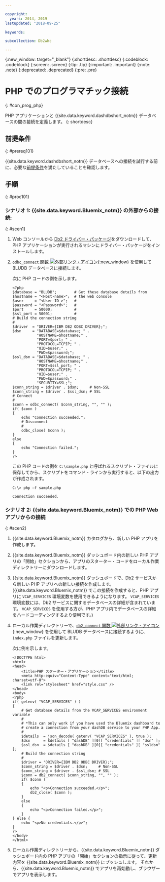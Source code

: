 ```yaml
---

copyright:
  years: 2014, 2019
lastupdated: "2018-09-25"

keywords:

subcollection: Db2whc

---
```


<!-- Attribute definitions --> 
{:new_window: target="_blank"}
{:shortdesc: .shortdesc}
{:codeblock: .codeblock}
{:screen: .screen}
{:tip: .tip}
{:important: .important}
{:note: .note}
{:deprecated: .deprecated}
{:pre: .pre}

# PHP でのプログラマチック接続
{: #con_prog_php}

PHP アプリケーションと {{site.data.keyword.dashdbshort_notm}} データベースの間の接続を定義します。
{: shortdesc}

## 前提条件
{: #prereq101}

{{site.data.keyword.dashdbshort_notm}} データベースへの接続を試行する前に、必要な[前提条件](/docs/services/Db2whc/connecting?topic=Db2whc-connect_ov#prereqs)を満たしていることを確認します。

<!-- Before you can connect to your database, you must perform the following steps:

- [Verify prerequisites](prereqs.html), including installing driver packages, configuring your local environment, and downloading SSL certificates (if needed)
- Collect [connection information](credentials.html), including database details such as host name and port numbers, and connection credentials such as user ID and password -->

## 手順
{: #proc101}

### シナリオ 1: {{site.data.keyword.Bluemix_notm}} の外部からの接続:
{: #scen1}

1. Web コンソールから [Db2 ドライバー・パッケージ](/docs/services/Db2whc?topic=Db2whc-dr_pkg#dr_pkg)をダウンロードして、PHP アプリケーションが実行されるマシンにドライバー・パッケージをインストールします。
                
2. [`odbc_connect` 関数 ![外部リンク・アイコン](../../../icons/launch-glyph.svg "外部リンク・アイコン")](http://php.net/manual/en/function.odbc-connect.php){:new_window} を使用して BLUDB データベースに接続します。
    
   次に PHP コードの例を示します。

   ```
   <?php
   $database = "BLUDB";        # Get these database details from
   $hostname = "<Host-name>";  # the web console
   $user     = "<User-ID >";   #
   $password = "<Password>";   #
   $port     = 50000;          #
   $ssl_port = 50001;          #
   # Build the connection string
   #
   $driver  = "DRIVER={IBM DB2 ODBC DRIVER};";
   $dsn     = "DATABASE=$database; " .
              "HOSTNAME=$hostname;" .
              "PORT=$port; " .
              "PROTOCOL=TCPIP; " .
              "UID=$user;" .
              "PWD=$password;";
   $ssl_dsn = "DATABASE=$database; " .
              "HOSTNAME=$hostname;" .
              "PORT=$ssl_port; " .
              "PROTOCOL=TCPIP; " .
              "UID=$user;" .
              "PWD=$password;" .
              "SECURITY=SSL;";
   $conn_string = $driver . $dsn;     # Non-SSL
   $conn_string = $driver . $ssl_dsn; # SSL
   # Connect
   #
   $conn = odbc_connect( $conn_string, "", "" );
   if( $conn )
   {
       echo "Connection succeeded.";
       # Disconnect
       #
       odbc_close( $conn );
   }
   else
   {
       echo "Connection failed.";
   }
   ?>
   ```

   この PHP コードの例を `C:\sample.php` と呼ばれるスクリプト・ファイルに保存してから、スクリプトをコマンド・ラインから実行すると、以下の出力が作成されます。

   ```
   C:\> php –f sample.php

   Connection succeeded.
   ```

### シナリオ 2: {{site.data.keyword.Bluemix_notm}} での PHP Web アプリからの接続
{: #scen2}

1. {{site.data.keyword.Bluemix_notm}} カタログから、新しい PHP アプリを作成します。
        
2. {{site.data.keyword.Bluemix_notm}} ダッシュボード内の新しい PHP アプリの「開始」セクションから、アプリのスターター・コードをローカル作業ディレクトリーにダウンロードします。
        
3. {{site.data.keyword.Bluemix_notm}} ダッシュボードで、Db2 サービスから新しい PHP アプリへの新しい接続を作成します。 ({{site.data.keyword.Bluemix_notm}} でこの接続を作成すると、PHP アプリに `VCAP_SERVICES` 環境変数を使用できるようになります。 `VCAP_SERVICES` 環境変数には、Db2 サービスに関するデータベースの詳細が含まれています。 `VCAP_SERVICES` を使用する方が、PHP アプリ内でデータベースの詳細をハードコーディングするより便利です。)
        
4. ローカル作業ディレクトリーで、[`db2_connect` 関数 ![外部リンク・アイコン](../../../icons/launch-glyph.svg "外部リンク・アイコン")](http://php.net/manual/en/function.db2-connect.php){:new_window} を使用して BLUDB データベースに接続するように、`index.php` ファイルを更新します。
        
   次に例を示します。

   ```
   <!DOCTYPE html>
   <html>
   <head>
       <title>PHP スターター・アプリケーション</title>
       <meta http-equiv="Content-Type" content="text/html; charset=utf-8">
       <link rel="stylesheet" href="style.css" />
   </head>
   <body>
   <?php
   if( getenv( "VCAP_SERVICES" ) )
   {
       # Get database details from the VCAP_SERVICES environment variable
       #
       # *This can only work if you have used the Bluemix dashboard to 
       # create a connection from your dashDB service to your PHP App.
       #
       $details  = json_decode( getenv( "VCAP_SERVICES" ), true );
       $dsn      = $details [ "dashDB" ][0][ "credentials" ][ "dsn" ];
       $ssl_dsn  = $details [ "dashDB" ][0][ "credentials" ][ "ssldsn" ];
       # Build the connection string
       #
       $driver = "DRIVER={IBM DB2 ODBC DRIVER};";
       $conn_string = $driver . $dsn;     # Non-SSL
       $conn_string = $driver . $ssl_dsn; # SSL
       $conn = db2_connect( $conn_string, "", "" );
       if( $conn )
       {
           echo "<p>Connection succeeded.</p>";
           db2_close( $conn );
       }
       else
       {
           echo "<p>Connection failed.</p>";
       }
   } else {
       echo "<p>No credentials.</p>";
   }
   ?>
   </body>
   </html>
   ```

5. ローカル作業ディレクトリーから、{{site.data.keyword.Bluemix_notm}} ダッシュボード内の PHP アプリの「開始」セクションの指示に従って、更新内容を {{site.data.keyword.Bluemix_notm}} にプッシュします。 それから、{{site.data.keyword.Bluemix_notm}} でアプリを再始動し、ブラウザーでアプリを表示します。


